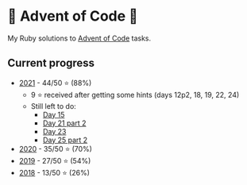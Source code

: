 # 🎄 Advent of Code 🎄

My Ruby solutions to [Advent of Code](https://adventofcode.com) tasks.

## Current progress

* [2021](https://adventofcode.com/2021) - 44/50 ⭐ (88%)
  * 9 ⭐ received after getting some hints (days 12p2, 18, 19, 22, 24)
  * Still left to do:
    * [Day 15](https://adventofcode.com/2021/day/15)
    * [Day 21 part 2](https://adventofcode.com/2021/day/21#part2)
    * [Day 23](https://adventofcode.com/2021/day/23)
    * [Day 25 part 2](https://adventofcode.com/2021/day/25#part2)
* [2020](https://adventofcode.com/2020) - 35/50 ⭐ (70%)
* [2019](https://adventofcode.com/2019) - 27/50 ⭐ (54%)
* [2018](https://adventofcode.com/2018) - 13/50 ⭐ (26%)
